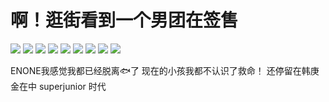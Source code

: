 # 啊！逛街看到一个男团在签售

![](img/9acf0ab1-4b90-4fa2-b6c9-7e928032ad4d.jpg)
![](img/358939de-efc2-4062-a5a7-09268a02bc83.jpg)
![](img/66dcf793-aab8-438e-9d14-9cdffc584c84.jpg)
![](img/c3c2b1db-a5c6-4abd-839c-19d09de19055.jpg)
![](img/7ef909fe-374b-4e4c-8c0e-01a350e1b745.jpg)
![](img/d5b9aedc-912a-4f14-bcf1-dba6d955da84.jpg)
![](img/34882b9a-60f0-4bfa-a32c-37fae1861b23.jpg)
![](img/680718c9-3028-402e-b701-573835a8dc56.jpg)
![](img/c70e7c76-dc91-4fa4-8718-985c051693a4.jpg)

ENONE我感觉我都已经脱离🐟了
现在的小孩我都不认识了救命！
还停留在韩庚 金在中 superjunior 时代